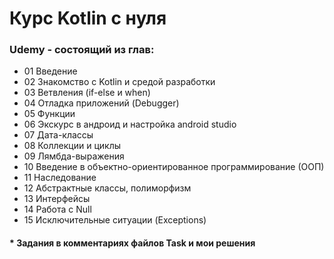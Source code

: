 # Курс Kotlin с нуля
### Udemy - состоящий из глав:
- 01 Введение
- 02 Знакомство c Kotlin и средой разработки
- 03 Ветвления (if-else и when)
- 04 Отладка приложений (Debugger)
- 05 Функции
- 06 Экскурс в андроид и настройка android studio
- 07 Дата-классы
- 08 Коллекции и циклы
- 09 Лямбда-выражения
- 10 Введение в объектно-ориентированное программирование (ООП)
- 11 Наследование
- 12 Абстрактные классы, полиморфизм
- 13 Интерфейсы
- 14 Работа с Null
- 15 Исключительные ситуации (Exceptions)

#### * Задания в комментариях файлов Task и мои решения
